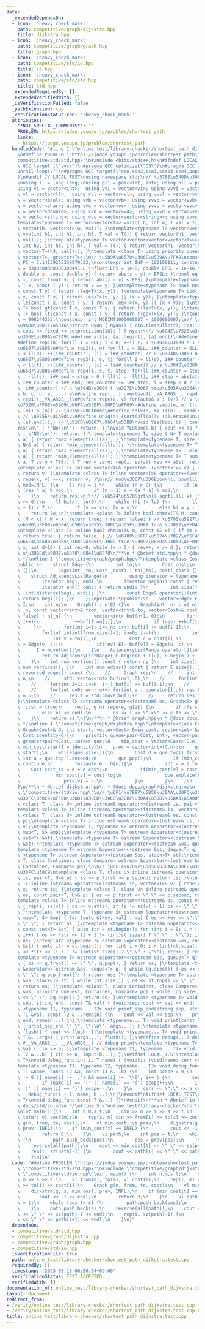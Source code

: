 ```yaml
---
data:
  _extendedDependsOn:
  - icon: ':heavy_check_mark:'
    path: competitive/graph/dijkstra.hpp
    title: dijkstra.hpp
  - icon: ':heavy_check_mark:'
    path: competitive/graph/graph.hpp
    title: graph.hpp
  - icon: ':heavy_check_mark:'
    path: competitive/std/io.hpp
    title: io.hpp
  - icon: ':heavy_check_mark:'
    path: competitive/std/std.hpp
    title: std.hpp
  _extendedRequiredBy: []
  _extendedVerifiedWith: []
  _isVerificationFailed: false
  _pathExtension: cpp
  _verificationStatusIcon: ':heavy_check_mark:'
  attributes:
    '*NOT_SPECIAL_COMMENTS*': ''
    PROBLEM: https://judge.yosupo.jp/problem/shortest_path
    links:
    - https://judge.yosupo.jp/problem/shortest_path
  bundledCode: "#line 1 \"online_test/library-checker/shortest_path_dijkstra.test.cpp\"\
    \n#define PROBLEM \"https://judge.yosupo.jp/problem/shortest_path\"\n#line 2 \"\
    competitive/std/std.hpp\"\n#include <bits/stdc++.h>\n#ifndef LOCAL_TEST\n#pragma\
    \ GCC target (\"avx\")\n#pragma GCC optimize(\"O3\")\n#pragma GCC optimize(\"\
    unroll-loops\")\n#pragma GCC target(\"sse,sse2,sse3,ssse3,sse4,popcnt,abm,mmx,avx,tune=native\"\
    )\n#endif // LOCAL_TEST\nusing namespace std;\n// \u578B\u540D\u306E\u77ED\u7E2E\
    \nusing ll = long long;\nusing pii = pair<int, int>; using pll = pair<ll, ll>;\n\
    using vi = vector<int>;  using vvi = vector<vi>; using vvvi = vector<vvi>;\nusing\
    \ vl = vector<ll>;  using vvl = vector<vl>; using vvvl = vector<vvl>;\nusing vb\
    \ = vector<bool>; using vvb = vector<vb>; using vvvb = vector<vvb>;\nusing vc\
    \ = vector<char>; using vvc = vector<vc>; using vvvc = vector<vvc>;\nusing vd\
    \ = vector<double>; using vvd = vector<vd>; using vvvd = vector<vvd>;\nusing vs\
    \ = vector<string>; using vvs = vector<vector<string>>; using vvvs = vector<vector<vector<string>>>;\n\
    template<typename T> vector<vector<T>> vv(int h, int w, T val = T()) { return\
    \ vector(h, vector<T>(w, val)); }\ntemplate<typename T> vector<vector<vector<T>>>\
    \ vvv(int h1, int h2, int h3, T val = T()) { return vector(h1, vector(h2, vector<T>(h3,\
    \ val))); }\ntemplate<typename T> vector<vector<vector<vector<T>>>> vvvv(int h1,\
    \ int h2, int h3, int h4, T val = T()) { return vector(h1, vector(h2, vector(h3,\
    \ vector<T>(h4, val)))); }\ntemplate <class T> using priority_queue_min = priority_queue<T,\
    \ vector<T>, greater<T>>;\n// \u5B9A\u6570\u306E\u5B9A\u7FA9\nconstexpr double\
    \ PI = 3.14159265358979323;\nconstexpr int INF = 100100111; constexpr ll INFL\
    \ = 3300300300300300491LL;\nfloat EPS = 1e-8; double EPSL = 1e-16;\nbool eq(const\
    \ double x, const double y) { return abs(x - y) < EPSL; }\nbool eq(const float\
    \ x, const float y) { return abs(x - y) < EPS; }\ntemplate<typename T> bool eq(const\
    \ T x, const T y) { return x == y; }\ntemplate<typename T> bool neq(const T x,\
    \ const T y) { return !(eq<T>(x, y)); }\ntemplate<typename T> bool ge(const T\
    \ x, const T y) { return (eq<T>(x, y) || (x > y)); }\ntemplate<typename T> bool\
    \ le(const T x, const T y) { return (eq<T>(x, y) || (x < y)); }\ntemplate<typename\
    \ T> bool gt(const T x, const T y) { return !(le<T>(x, y)); }\ntemplate<typename\
    \ T> bool lt(const T x, const T y) { return !(ge<T>(x, y)); }\nconstexpr int MODINT998244353\
    \ = 998244353;\nconstexpr int MODINT1000000007 = 1000000007;\n// \u5165\u51FA\u529B\
    \u9AD8\u901F\u5316\nstruct Nyan { Nyan() { cin.tie(nullptr); ios::sync_with_stdio(false);\
    \ cout << fixed << setprecision(18); } } nyan;\n// \u6C4E\u7528\u30DE\u30AF\u30ED\
    \u306E\u5B9A\u7FA9\n#define all(a) (a).begin(), (a).end()\n#define sz(x) ((int)(x).size())\n\
    #define rep1(n) for(ll i = 0LL; i < n; ++i) // 0 \u304B\u3089 n-1 \u307E\u3067\
    \u6607\u9806\n#define rep2(i, n) for(ll i = 0LL, i##_counter = 0LL; i##_counter\
    \ < ll(n); ++(i##_counter), (i) = i##_counter) // 0 \u304B\u3089 n-1 \u307E\u3067\
    \u6607\u9806\n#define rep3(i, s, t) for(ll i = ll(s), i##_counter = ll(s); i##_counter\
    \ < ll(t); ++(i##_counter), (i) = (i##_counter)) // s \u304B\u3089 t \u307E\u3067\
    \u6607\u9806\n#define rep4(i, s, t, step) for(ll i##_counter = step > 0 ? ll(s)\
    \ : -ll(s), i##_end = step > 0 ? ll(t) : -ll(t), i##_step = abs(step), i = ll(s);\
    \ i##_counter < i##_end; i##_counter += i##_step, i = step > 0 ? i##_counter :\
    \ -i##_counter) // s \u304B\u3089 t \u307E\u3067 step\u305A\u3064\n#define overload4(a,\
    \ b, c, d, e, ...) e\n#define rep(...) overload4(__VA_ARGS__, rep4, rep3, rep2,\
    \ rep1)(__VA_ARGS__)\n#define repe(a, v) for(auto& a : (v)) // v \u306E\u5168\u8981\
    \u7D20\uFF08\u5909\u66F4\u53EF\u80FD\uFF09\n#define smod(n, m) ((((n) % (m)) +\
    \ (m)) % (m)) // \u975E\u8CA0mod\n#define sdiv(n, m) (((n) - smod(n, m)) / (m))\
    \ // \u975E\u8CA0div\n#define uniq(a) {sort(all(a)); (a).erase(unique(all(a)),\
    \ (a).end());} // \u91CD\u8907\u9664\u53BB\nvoid Yes(bool b) { cout << (b ? \"\
    Yes\\n\" : \"No\\n\"); return; };\nvoid YES(bool b) { cout << (b ? \"YES\\n\"\
    \ : \"NO\\n\"); return; };\ntemplate<typename T, size_t N> T max(array<T, N>&\
    \ a) { return *max_element(all(a)); };\ntemplate<typename T, size_t N> T min(array<T,\
    \ N>& a) { return *min_element(all(a)); };\ntemplate<typename T> T max(vector<T>&\
    \ a) { return *max_element(all(a)); };\ntemplate<typename T> T min(vector<T>&\
    \ a) { return *min_element(all(a)); };\ntemplate<typename T> T sum(vector<T>&\
    \ a, T zero = T(0)) { T rev = zero; rep(i, sz(a)) rev += a[i]; return rev; };\n\
    \ntemplate <class T> inline vector<T>& operator--(vector<T>& v) { repe(x, v) --x;\
    \ return v; }\ntemplate <class T> inline vector<T>& operator++(vector<T>& v) {\
    \ repe(x, v) ++x; return v; }\n\n// mod\u3067\u306Epow\nll powm(ll a, ll n, ll\
    \ mod=INFL) {\n    ll res = 1;\n    while (n > 0) {\n        if (n & 1) res =\
    \ (res * a) % mod;\n        if (n > 1) a = (a * a) % mod;\n        n >>= 1;\n\
    \    }\n    return res;\n}\n// \u6574\u6570Sqrt\nll sqrtll(ll x) {\n    assert(x\
    \ >= 0);\n    ll hi(x), lo(0);\n    while (hi != lo) {\n        ll y = (hi + lo\
    \ + 1) / 2;\n        if (y <= x/y) lo = y;\n        else hi = y - 1;\n    }\n\
    \    return lo;\n}\ntemplate <class T> inline bool chmax(T& M, const T& x) { if\
    \ (M < x) { M = x; return true; } return false; } // \u6700\u5927\u5024\u3092\u66F4\
    \u65B0\uFF08\u66F4\u65B0\u3055\u308C\u305F\u3089 true \u3092\u8FD4\u3059\uFF09\
    \ntemplate <class T> inline bool chmin(T& m, const T& x) { if (m > x) { m = x;\
    \ return true; } return false; } // \u6700\u5C0F\u5024\u3092\u66F4\u65B0\uFF08\
    \u66F4\u65B0\u3055\u308C\u305F\u3089 true \u3092\u8FD4\u3059\uFF09\nint digit(ll\
    \ x, int d=10) { int rev=0; while (x > 0) { rev++; x /= d;}; return rev; } //\
    \ x\u306Ed\u9032\u6570\u6841\u6570\n/**\n * @brief std.hpp\n * @docs docs/std/std.md\n\
    \ */\n#line 3 \"competitive/graph/graph.hpp\"\ntemplate <class Cost> struct Graph{\n\
    public:\n    struct Edge {\n        int to;\n        Cost cost;\n        Edge()\
    \ {};\n        Edge(int _to, Cost _cost) : to(_to), cost(_cost) {};\n    };\n\
    \    struct AdjacencyListRange{\n        using iterator = typename std::vector<Edge>::const_iterator;\n\
    \        iterator begi, endi;\n        iterator begin() const { return begi; }\n\
    \        iterator end() const { return endi; }\n        int size() const { return\
    \ (int)distance(begi, endi); }\n        const Edge& operator[](int i) const {\
    \ return begi[i]; }\n    };\nprivate:\npublic:\n    vector<Edge> E;\n    vector<int>\
    \ I;\n    int n;\n    Graph() : n(0) {}\n    Graph(int _n) : n(_n) {}\n    Graph(int\
    \ _n, const vector<int>& from, vector<int>& to, vector<Cost>& cost, bool rev =\
    \ false) : n(_n) {\n        vector<int> buf(n+1, 0);\n        for(int i=0; i<(int)from.size();\
    \ i++){\n            ++buf[from[i]];\n            if (rev) ++buf[to[i]];\n   \
    \     }\n        for(int i=1; i<=_n; i++) buf[i] += buf[i-1];\n        E.resize(buf[n]);\n\
    \        for(int i=(int)from.size()-1; i>=0; i--){\n            int u = from[i];\n\
    \            int v = to[i];\n            Cost c = cost[i];\n            E[--buf[u]]\
    \ = Edge(v, c);\n            if(rev) E[--buf[v]] = Edge(u, c);\n        }\n  \
    \      I = move(buf);\n    }\n    AdjacencyListRange operator[](int u) const {\n\
    \        return AdjacencyListRange{ E.begin() + I[u], E.begin() + I[u+1] };\n\
    \    }\n    int num_vertices() const { return n; }\n    int size() const { return\
    \ num_vertices(); }\n    int num_edges() const { return E.size(); }\n    // Graph\
    \ reversed_edges() const {\n    //     Graph res;\n    //     int _n = res.n =\
    \ n;\n    //     std::vector<int> buf(n+1, 0);\n    //     for(int v : E) ++buf[v];\n\
    \    //     for(int i=1; i<=n; i++) buf[i] += buf[i-1];\n    //     res.E.resize(buf[n]);\n\
    \    //     for(int u=0; u<n; u++) for(int v : operator[](u)) res.E[--buf[v]]\
    \ = u;\n    //     res.I = std::move(buf);\n    //     return res;\n    // }\n\
    };\ntemplate <class T> ostream& operator<<(ostream& os, Graph<T> g) {\n    bool\
    \ first = true;\n    rep(i, g.n) repe(e, g[i]) {\n        if (first) first = false;\n\
    \        else os << endl;\n        os << i << \"->\" << e.to << \": \" << e.cost;\n\
    \    }\n    return os;\n}\n/**\n * @brief graph.hpp\n * @docs docs/graph/graph.md\n\
    \ */\n#line 4 \"competitive/graph/dijkstra.hpp\"\ntemplate<class Cost> void dijkstra(const\
    \ Graph<Cost>& G, int start, vector<Cost> &min_cost, vector<int> &prev, Cost inf=INF,\
    \ Cost identity=0){\n    priority_queue<pair<Cost, int>, vector<pair<Cost, int>>,\
    \ greater<pair<Cost, int>>> que;\n    min_cost = vector<Cost>(G.n, inf);\n   \
    \ min_cost[start] = identity;\n    prev = vector<int>(G.n);\n    que.emplace(identity,\
    \ start);\n    while(que.size()){\n        Cost d = que.top().first;\n       \
    \ int u = que.top().second;\n        que.pop();\n        if (min_cost[u] < d)\
    \ continue;\n        for(auto e : G[u]){\n            int v = e.to;\n        \
    \    Cost cost_to = d + e.cost;\n            if(min_cost[v] > cost_to) {\n   \
    \             min_cost[v] = cost_to;\n                que.emplace(cost_to, v);\n\
    \                prev[v] = u;\n            }\n        }\n    }\n    return;\n\
    }\n/**\n * @brief dijkstra.hpp\n * @docs docs/graph/dijkstra.md\n */\n#line 3\
    \ \"competitive/std/io.hpp\"\n// \u6F14\u7B97\u5B50\u30AA\u30FC\u30D0\u30FC\u30ED\
    \u30FC\u30C9\uFF08\u30D7\u30ED\u30C8\u30BF\u30A4\u30D7\u5BA3\u8A00\uFF09\ntemplate\
    \ <class T, class U> inline istream& operator>>(istream& is, pair<T, U>& p);\n\
    template <class T> inline istream& operator>>(istream& is, vector<T>& v);\ntemplate\
    \ <class T, class U> inline ostream& operator<<(ostream& os, const pair<T, U>&\
    \ p);\ntemplate <class T> inline ostream& operator<<(ostream& os, const vector<T>&\
    \ v);\ntemplate <typename T, typename S> ostream &operator<<(ostream &os, const\
    \ map<T, S> &mp);\ntemplate <typename T> ostream &operator<<(ostream &os, const\
    \ set<T> &st);\ntemplate <typename T> ostream &operator<<(ostream &os, const multiset<T>\
    \ &st);\ntemplate <typename T> ostream &operator<<(ostream &os, queue<T> q);\n\
    template <typename T> ostream &operator<<(ostream &os, deque<T> q);\ntemplate\
    \ <typename T> ostream &operator<<(ostream &os, stack<T> st);\ntemplate <class\
    \ T, class Container, class Compare> ostream &operator<<(ostream &os, priority_queue<T,\
    \ Container, Compare> pq);\n\n// \u6F14\u7B97\u5B50\u30AA\u30FC\u30D0\u30FC\u30ED\
    \u30FC\u30C9\ntemplate <class T, class U> inline istream& operator>>(istream&\
    \ is, pair<T, U>& p) { is >> p.first >> p.second; return is; }\ntemplate <class\
    \ T> inline istream& operator>>(istream& is, vector<T>& v) { repe(x, v) is >>\
    \ x; return is; }\ntemplate <class T, class U> inline ostream& operator<<(ostream&\
    \ os, const pair<T, U>& p) { os << p.first << \" \" << p.second; return os; }\n\
    template <class T> inline ostream& operator<<(ostream& os, const vector<T>& v)\
    \ { rep(i, sz(v)) { os << v.at(i); if (i != sz(v) - 1) os << \" \"; } return os;\
    \ }\ntemplate <typename T, typename S> ostream &operator<<(ostream &os, const\
    \ map<T, S> &mp) { for (auto &[key, val] : mp) { os << key << \":\" << val <<\
    \ \" \"; } return os; }\ntemplate <typename T> ostream &operator<<(ostream &os,\
    \ const set<T> &st) { auto itr = st.begin(); for (int i = 0; i < (int)st.size();\
    \ i++) { os << *itr << (i + 1 != (int)st.size() ? \" \" : \"\"); itr++; } return\
    \ os; }\ntemplate <typename T> ostream &operator<<(ostream &os, const multiset<T>\
    \ &st) { auto itr = st.begin(); for (int i = 0; i < (int)st.size(); i++) { os\
    \ << *itr << (i + 1 != (int)st.size() ? \" \" : \"\"); itr++; } return os; }\n\
    template <typename T> ostream &operator<<(ostream &os, queue<T> q) { while (q.size())\
    \ { os << q.front() << \" \"; q.pop(); } return os; }\ntemplate <typename T> ostream\
    \ &operator<<(ostream &os, deque<T> q) { while (q.size()) { os << q.front() <<\
    \ \" \"; q.pop_front(); } return os; }\ntemplate <typename T> ostream &operator<<(ostream\
    \ &os, stack<T> st) { while (st.size()) { os << st.top() << \" \"; st.pop(); }\
    \ return os; }\ntemplate <class T, class Container, class Compare> ostream &operator<<(ostream\
    \ &os, priority_queue<T, Container, Compare> pq) { while (pq.size()) { os << pq.top()\
    \ << \" \"; pq.pop(); } return os; }\n\ntemplate <typename T> void print_sep_end(string\
    \ sep, string end, const T& val) { (void)sep; cout << val << end; };\ntemplate\
    \ <typename T1, typename... T2> void print_sep_end(string sep, string end, const\
    \ T1 &val, const T2 &...remain) {\n    cout << val << sep;\n    print_sep_end(sep,\
    \ end, remain...);\n};\ntemplate <typename... T> void print(const T &...args)\
    \ { print_sep_end(\" \", \"\\n\", args...); };\ntemplate <typename... T> void\
    \ flush() { cout << flush; };\ntemplate <typename... T> void print_and_flush(const\
    \ T &...args) { print(args...); flush(); };\n#define debug(...) debug_func(0,\
    \ #__VA_ARGS__, __VA_ARGS__) // debug print\ntemplate <typename T> void input(T\
    \ &a) { cin >> a; };\ntemplate <typename T1, typename... T2> void input(T1&a,\
    \ T2 &...b) { cin >> a; input(b...); };\n#ifdef LOCAL_TEST\ntemplate <typename\
    \ T>\nvoid debug_func(int i, T name) { (void)i; (void)name; cerr << endl; }\n\
    template <typename T1, typename T2, typename... T3> void debug_func(int i, const\
    \ T1 &name, const T2 &a, const T3 &...b) {\n    int scope = 0;\n    for ( ; (scope\
    \ != 0 || name[i] != ',') && name[i] != '\\0'; i++ ) {\n        cerr << name[i];\n\
    \        if (name[i] == '(' || name[i] == '{') scope++;\n        if (name[i] ==\
    \ ')' || name[i] == '}') scope--;\n    }\n    cerr << \":\" << a << \" \";\n \
    \   debug_func(i + 1, name, b...);\n}\n#endif\n#ifndef LOCAL_TEST\ntemplate <typename...\
    \ T>\nvoid debug_func(const T &...) {}\n#endif\n/**\n * @brief io.hpp\n * @docs\
    \ docs/std/io.md\n */\n#line 5 \"online_test/library-checker/shortest_path_dijkstra.test.cpp\"\
    \nint main() {\n    int n,m,s,t;\n    cin >> n >> m >> s >> t;\n    vi from(m),\
    \ to(m); vl cost(m);\n    rep(i, m) cin >> from[i] >> to[i] >> cost[i];\n    Graph\
    \ g(n, from, to, cost);\n    vl min_cost; vi prev;\n    dijkstra(g, s, min_cost,\
    \ prev, INFL);\n    if (min_cost[t] == INFL) {\n        cout << -1 << endl;\n\
    \        return 0;\n    }\n    vi path;\n    int pos = t;\n    while (pos != s)\
    \ {\n        path.push_back(pos);\n        pos = prev[pos];\n    }\n    path.push_back(s);\n\
    \    reverse(all(path));\n    cout << min_cost[t] << \" \" << sz(path)-1 << endl;\n\
    \    rep(i, sz(path)-1) {\n        cout << path[i] << \" \" << path[i+1] << endl;\n\
    \    }\n}\n"
  code: "#define PROBLEM \"https://judge.yosupo.jp/problem/shortest_path\"\n#include\
    \ \"competitive/std/std.hpp\"\n#include \"competitive/graph/dijkstra.hpp\"\n#include\
    \ \"competitive/std/io.hpp\"\nint main() {\n    int n,m,s,t;\n    cin >> n >>\
    \ m >> s >> t;\n    vi from(m), to(m); vl cost(m);\n    rep(i, m) cin >> from[i]\
    \ >> to[i] >> cost[i];\n    Graph g(n, from, to, cost);\n    vl min_cost; vi prev;\n\
    \    dijkstra(g, s, min_cost, prev, INFL);\n    if (min_cost[t] == INFL) {\n \
    \       cout << -1 << endl;\n        return 0;\n    }\n    vi path;\n    int pos\
    \ = t;\n    while (pos != s) {\n        path.push_back(pos);\n        pos = prev[pos];\n\
    \    }\n    path.push_back(s);\n    reverse(all(path));\n    cout << min_cost[t]\
    \ << \" \" << sz(path)-1 << endl;\n    rep(i, sz(path)-1) {\n        cout << path[i]\
    \ << \" \" << path[i+1] << endl;\n    }\n}"
  dependsOn:
  - competitive/std/std.hpp
  - competitive/graph/dijkstra.hpp
  - competitive/graph/graph.hpp
  - competitive/std/io.hpp
  isVerificationFile: true
  path: online_test/library-checker/shortest_path_dijkstra.test.cpp
  requiredBy: []
  timestamp: '2023-03-15 06:50:34+09:00'
  verificationStatus: TEST_ACCEPTED
  verifiedWith: []
documentation_of: online_test/library-checker/shortest_path_dijkstra.test.cpp
layout: document
redirect_from:
- /verify/online_test/library-checker/shortest_path_dijkstra.test.cpp
- /verify/online_test/library-checker/shortest_path_dijkstra.test.cpp.html
title: online_test/library-checker/shortest_path_dijkstra.test.cpp
---
```


